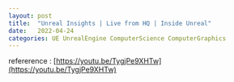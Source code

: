 ```yaml
---
layout: post
title:  "Unreal Insights | Live from HQ | Inside Unreal"
date:   2022-04-24
categories: UE UnrealEngine ComputerScience ComputerGraphics
---
```

       
refererence : [https://youtu.be/TygjPe9XHTw](https://youtu.be/TygjPe9XHTw)